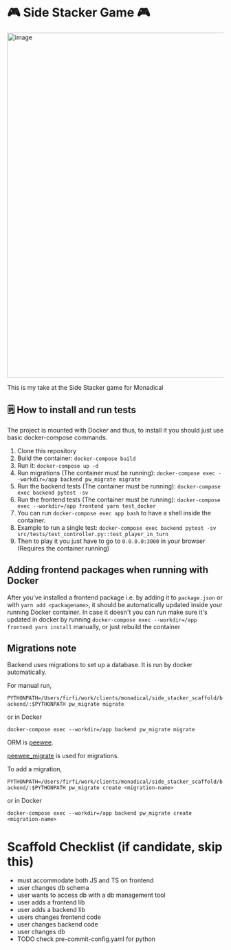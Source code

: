 # 🎮 Side Stacker Game 🎮
<img width="800" alt="image" src="https://user-images.githubusercontent.com/7388681/152719498-4752c388-4ad0-404b-b655-f4e141b7801b.png">

This is my take at the Side Stacker game for Monadical

## 🗒️ How to install and run tests
The project is mounted with Docker and thus, to install it you should just use basic docker-compose commands.

1. Clone this repository
2. Build the container: `docker-compose build`
3. Run it: `docker-compose up -d`
4. Run migrations (The container must be running): `docker-compose exec --workdir=/app backend pw_migrate migrate`
5. Run the backend tests (The container must be running): `docker-compose exec backend pytest -sv`
6. Run the frontend tests (The container must be running): `docker-compose exec --workdir=/app frontend yarn test_docker`
7. You can run `docker-compose exec app bash` to have a shell inside the container.
8. Example to run a single test:  `docker-compose exec backend pytest -sv src/tests/test_controller.py::test_player_in_turn`
9. Then to play it you just have to go to `0.0.0.0:3000` in your browser (Requires the container running)

## Adding frontend packages when running with Docker

After you've installed a frontend package i.e. by adding it to `package.json` or with `yarn add <packagename>`,
it should be automatically updated inside your running Docker container. In case it doesn't you can run make sure it's updated in docker by running `docker-compose exec --workdir=/app frontend yarn install` manually, or just rebuild the container

## Migrations note

Backend uses migrations to set up a database. It is run by docker automatically.

For manual run, 

`PYTHONPATH=/Users/firfi/work/clients/monadical/side_stacker_scaffold/backend/:$PYTHONPATH pw_migrate migrate`

or in Docker

`docker-compose exec --workdir=/app backend pw_migrate migrate`

ORM is [peewee](http://docs.peewee-orm.com/en/latest/).

[peewee_migrate](https://github.com/klen/peewee_migrate) is used for migrations.

To add a migration, 

`PYTHONPATH=/Users/firfi/work/clients/monadical/side_stacker_scaffold/backend/:$PYTHONPATH pw_migrate create <migration-name>`

or in Docker

`docker-compose exec --workdir=/app backend pw_migrate create <migration-name>`

# Scaffold Checklist (if candidate, skip this)

- must accommodate both JS and TS on frontend
- user changes db schema
- user wants to access db with a db management tool
- user adds a frontend lib
- user adds a backend lib
- users changes frontend code
- user changes backend code
- user changes db
- TODO check pre-commit-config.yaml for python